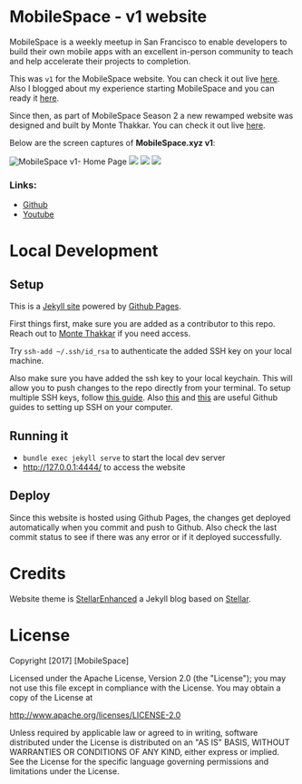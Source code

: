 # MobileSpace - v1 website 

MobileSpace is a weekly meetup in San Francisco to enable developers to build their own mobile apps with an excellent in-person community to teach and help accelerate their projects to completion.

This was `v1` for the MobileSpace website. You can check it out live [here](http://mobilespace.github.io). Also I blogged about my experience starting MobileSpace and you can ready it [here](https://medium.freecodecamp.org/mobilespace-a-passion-story-9dbc8afd5221).

Since then, as part of MobileSpace Season 2 a new rewamped website was designed and built by Monte Thakkar. You can check it out live [here](http://mobilespace.xyz).

Below are the screen captures of **MobileSpace.xyz v1**:

![MobileSpace v1- Home Page](https://i.imgur.com/YuSBnAa.jpg)
![](https://i.imgur.com/lZOmcbi.png)
![](https://i.imgur.com/2C9YQ3f.png)
![](https://i.imgur.com/GPsBHcI.png)

### Links: 
- [Github](https://github.com/mobilespace?tab=repositories)
- [Youtube](https://www.youtube.com/channel/UC7XL46a5L85tcFR6Zf7ktBg)

# Local Development

## Setup

This is a [Jekyll site](https://jekyllrb.com/) powered by [Github Pages](https://pages.github.com/).

First things first, make sure you are added as a contributor to this repo. Reach out to [Monte Thakkar](https://github.com/monte9/) if you need access.

Try `ssh-add ~/.ssh/id_rsa` to authenticate the added SSH key on your local machine.

Also make sure you have added the ssh key to your local keychain. This will allow you to push changes to the repo directly from your terminal. To setup multiple SSH keys, follow [this guide](https://gist.github.com/jexchan/2351996). Also [this](https://help.github.com/articles/adding-a-new-ssh-key-to-your-github-account/) and [this](https://help.github.com/articles/reviewing-your-ssh-keys/) are useful Github guides to setting up SSH on your computer.

## Running it

- `bundle exec jekyll serve` to start the local dev server
- http://127.0.0.1:4444/ to access the website

## Deploy

Since this website is hosted using Github Pages, the changes get deployed automatically when you commit and push to Github. Also check the last commit status to see if there was any error or if it deployed successfully.

# Credits

Website theme is [StellarEnhanced](https://github.com/auv-iitk/auv-iitk.github.io) a Jekyll blog based on [Stellar](https://html5up.net/stellar).

# License

Copyright [2017] [MobileSpace]

Licensed under the Apache License, Version 2.0 (the "License"); you may not use this file except in compliance with the License. You may obtain a copy of the License at

http://www.apache.org/licenses/LICENSE-2.0

Unless required by applicable law or agreed to in writing, software distributed under the License is distributed on an "AS IS" BASIS, WITHOUT WARRANTIES OR CONDITIONS OF ANY KIND, either express or implied. See the License for the specific language governing permissions and limitations under the License.
